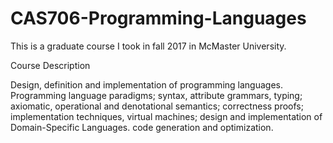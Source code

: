 # CAS706-Programming-Languages
This is a graduate course I took in fall 2017 in McMaster University.

Course Description

Design, definition and implementation of programming languages. Programming language paradigms; syntax, attribute grammars, typing; axiomatic, operational and denotational semantics; correctness proofs; implementation techniques, virtual machines; design and implementation of Domain-Specific Languages. code generation and optimization.
